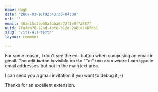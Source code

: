 ```yaml
---
name: Hugh
date: '2007-03-16T02:43:36-04:00'
url: ''
email: 40aa15c2ee00afbba6e72f1e5f7a587f
uuid: 7fafea70-92ad-4bf8-b12d-2a8182a6fdb1
slug: "/its-all-text/"
layout: comment

---
```


For some reason, I don't see the edit button when composing an email in gmail.  The edit button is visible on  the "To:" text area where I can type in email addresses, but not in the main text area.

I can send you a gmail invitation if you want to debug it ;-)

Thanks for an excellent extension.
